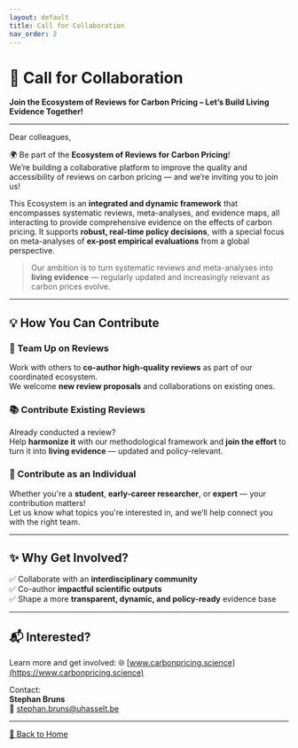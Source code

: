 ```yaml
---
layout: default
title: Call for Collaboration
nav_order: 2
---
```


# 🤝 Call for Collaboration  
**Join the Ecosystem of Reviews for Carbon Pricing – Let’s Build Living Evidence Together!**

---

Dear colleagues,  

🌍 Be part of the **Ecosystem of Reviews for Carbon Pricing**!  
We’re building a collaborative platform to improve the quality and accessibility of reviews on carbon pricing — and we’re inviting you to join us!

This Ecosystem is an **integrated and dynamic framework** that encompasses systematic reviews, meta-analyses, and evidence maps, all interacting to provide comprehensive evidence on the effects of carbon pricing. It supports **robust, real-time policy decisions**, with a special focus on meta-analyses of **ex-post empirical evaluations** from a global perspective.  

> Our ambition is to turn systematic reviews and meta-analyses into **living evidence** — regularly updated and increasingly relevant as carbon prices evolve.

---

## 💡 How You Can Contribute

### 🔗 Team Up on Reviews
Work with others to **co-author high-quality reviews** as part of our coordinated ecosystem.  
We welcome **new review proposals** and collaborations on existing ones.

### 📚 Contribute Existing Reviews
Already conducted a review?  
Help **harmonize it** with our methodological framework and **join the effort** to turn it into **living evidence** — updated and policy-relevant.

### 👥 Contribute as an Individual
Whether you're a **student**, **early-career researcher**, or **expert** — your contribution matters!  
Let us know what topics you're interested in, and we’ll help connect you with the right team.

---

## ✨ Why Get Involved?

✅ Collaborate with an **interdisciplinary community**  
✅ Co-author **impactful scientific outputs**  
✅ Shape a more **transparent, dynamic, and policy-ready** evidence base

---

## 📬 Interested?  
Learn more and get involved: 🌐 [www.carbonpricing.science](https://www.carbonpricing.science)  

Contact:  
**Stephan Bruns**  
📧 <a href="mailto:stephan.bruns@uhasselt.be">stephan.bruns@uhasselt.be</a>

---

[🔄 Back to Home](index.md)
